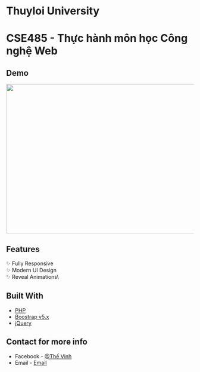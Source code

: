 # Thuyloi University

# CSE485 - Thực hành môn học Công nghệ Web

## Demo

<img src="https://pasteboard.co/gs42LnYOL0kC.png" width="600" height="400"/>

## Features

✨ Fully Responsive\
✨ Modern UI Design\
✨ Reveal Animations\

## Built With

- [PHP](https://www.php.net/)
- [Boostrap v5.x](https://getbootstrap.com/docs/5.3/getting-started/introduction/)
- [jQuery](https://jquery.com/)

## Contact for more info

- Facebook - [@Thế Vinh](https://www.facebook.com/thevinh180603)
- Email - [Email](mailto:vinhthe.contact@gmail.com)
